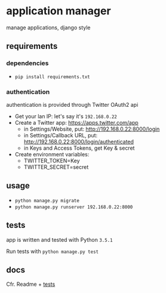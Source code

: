 # application manager
manage applications, django style


## requirements

### dependencies

- `pip install requirements.txt`

### authentication

authentication is provided through Twitter OAuth2 api

- Get your lan IP: let's say it's `192.168.0.22`
- Create a Twitter app: https://apps.twitter.com/app
    - in Settings/Website, put: http://192.168.0.22:8000/login
    - in Settings/Callback URL, put: http://192.168.0.22:8000/login/authenticated
    - in Keys and Access Tokens, get Key & secret
- Create environment variables:
    - TWITTER_TOKEN=Key
    - TWITTER_SECRET=secret
    
## usage

- `python manage.py migrate`
- `python manage.py runserver 192.168.0.22:8000`

## tests

app is written and tested with Python `3.5.1`

Run tests with `python manage.py test`

## docs

Cfr. Readme + [tests](apps/tests.py)
